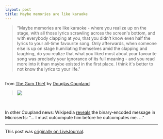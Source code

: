 ```yaml
---
layout: post
title: Maybe memories are like karaoke
---
```


<div class="entry-item s2-entrytext"><blockquote>"Maybe memories are like karaoke - where you realize up on the stage, with all those lyrics scrawling across the screen's bottom, and with everybody clapping at you, that you didn't know even half the lyrics to your all-time favourite song. Only afterwards, when someone else is up on stage humiliating themselves amid the clapping and laughing, do you realize that what you liked most about your favourite song was precisely your ignorance of its full meaning - and you read more into it than maybe existed in the first place. I think it's better to not know the lyrics to your life."</blockquote><br/>from <a href="http://en.wikipedia.org/wiki/The_Gum_Thief" rel="nofollow">The Gum Thief</a> by <a href="http://en.wikipedia.org/wiki/Douglas_Coupland" rel="nofollow">Douglas Coupland</a><br/><blockquote><a href="http://en.wikipedia.org/wiki/Douglas_Coupland" rel="nofollow"><img src="http://upload.wikimedia.org/wikipedia/en/thumb/1/14/Coupland_2008.jpg/200px-Coupland_2008.jpg"/></a></blockquote><br/><br/>In other Coupland news: Wikipedia <a href="http://en.wikipedia.org/wiki/Microserfs#Coded_messages" rel="nofollow">reveals</a> the binary-encoded message in Microserfs: "... I must outcompute him before he outcomputes me. ..."</div><p><hr></p><p>This post was <a href="http://ferkeltongs.livejournal.com/22815.html">originally on LiveJournal</a>.</p>